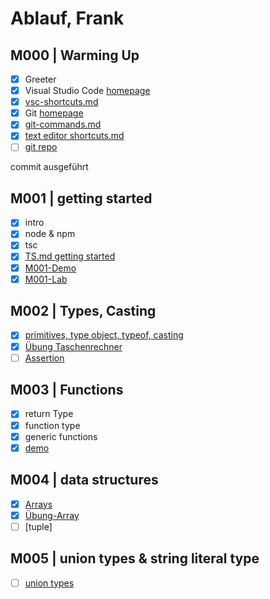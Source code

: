 # Ablauf, Frank

## M000 | Warming Up

- [x] Greeter
- [x] Visual Studio Code [homepage](https://code.visualstudio.com/)
- [x] [vsc-shortcuts.md](SHORTCUTS-VSCODE.md)
- [x] Git [homepage](https://git-scm.com)
- [x] [git-commands.md](GIT-COMMANDS.md)
- [x] [text editor shortcuts.md](SHORTCUTS-EDITOR.md)
- [ ] [git repo](https://github.com/ppedvAG/20200427-TS-NG-VC)

commit ausgeführt

## M001 | getting started

- [x] intro
- [x] node & npm
- [x] tsc
- [x] [TS.md getting started](typescript.md#ts--getting-started)
- [x] [M001-Demo](M001-Demo-Helloworld/greeter.ts)
- [x] [M001-Lab](M001-Lab-LoginForm/login.ts)

## M002 | Types, Casting

- [x] [primitives, type object, typeof, casting](M002-Demo-Types/types.ts)
- [x] [Übung Taschenrechner](M002-Lab-Calculator/calc.ts)
- [ ] [Assertion](vadzim\M002-Demo-Types\assertion.ts)

## M003 | Functions

- [x] return Type
- [x] function type
- [x] generic functions
- [x] [demo](M003-Demo-Functions/functions.ts)

## M004 | data structures

- [x] [Arrays](M004-Demo-DataStructures/arrays.ts)
- [x] [Übung-Array](M004-Lab-DataStructures/genericFunctionNArrays.ts)
- [ ] [tuple]

## M005 | union types & string literal type

- [ ] [union types](M005-Demo-Union-Literals/union.ts)

